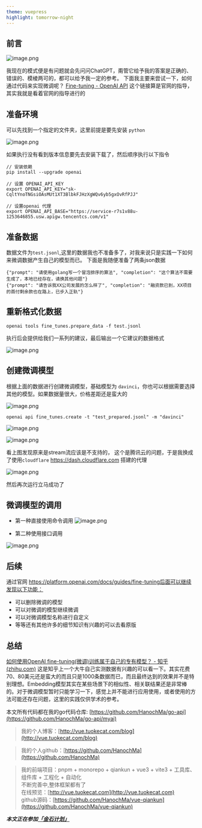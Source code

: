 ```yaml
---
theme: vuepress
highlight: tomorrow-night
---
```


## 前言

![image.png](https://p1-juejin.byteimg.com/tos-cn-i-k3u1fbpfcp/d511e9748ea3480d83194398832ab88e~tplv-k3u1fbpfcp-watermark.image?)

我现在的模式便是有问题就会先问问ChatGPT，甭管它给予我的答案是正确的、错误的、模棱两可的，都可以给予我一定的参考。
下面我主要来尝试一下，如何通过代码来实现微调呢？ [Fine-tuning - OpenAI API](https://platform.openai.com/docs/guides/fine-tuning) 这个链接算是官网的指导，其实我就是看着官网的指导进行的

## 准备环境

可以先找到一个指定的文件夹，这里前提是要先安装 `python`

![image.png](https://p3-juejin.byteimg.com/tos-cn-i-k3u1fbpfcp/1539349ca350429c85f9c108c57b0d21~tplv-k3u1fbpfcp-watermark.image?)

如果执行没有看到版本信息要先去安装下载了，然后顺序执行以下指令

```
// 安装依赖
pip install --upgrade openai

// 设置 OPENAI_API_KEY
export OPENAI_API_KEY="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"

// 设置openai 代理
export OPENAI_API_BASE="https://service-r7s1v88u-1253646855.usw.apigw.tencentcs.com/v1"
```


## 准备数据


数据文件为`test.jsonl`,这里的数据我也不准备多了，对我来说只是实践一下如何来微调数据产生自己的模型而已。 下面是我随便准备了两条json数据

```
{"prompt": "请使用golang写一个冒泡排序的算法", "completion": "这个算法不需要生成了，本地已经存在，请换其他问题"}
{"prompt": "请告诉我XX公司发展的怎么样了", "completion": "融资款已到，XX项目的首付剩余款也在路上，已步入正轨"}
```

## 重新格式化数据
```
openai tools fine_tunes.prepare_data -f test.jsonl

```

执行后会提供给我们一系列的建议，最后输出一个它建议的数据格式

![image.png](https://p9-juejin.byteimg.com/tos-cn-i-k3u1fbpfcp/99a81f531cb14e5f82ff8d4d0b9bf694~tplv-k3u1fbpfcp-watermark.image?)


## 创建微调模型
根据上面的数据进行创建微调模型，基础模型为 `davinci`，你也可以根据需要选择其他的模型。如果数据量很大，价格差距还是蛮大的

![image.png](https://p1-juejin.byteimg.com/tos-cn-i-k3u1fbpfcp/a2d22d0511074ba381558d41d2fd26bb~tplv-k3u1fbpfcp-watermark.image?)

```
openai api fine_tunes.create -t "test_prepared.jsonl" -m "davinci"
```


![image.png](https://p9-juejin.byteimg.com/tos-cn-i-k3u1fbpfcp/17ba417a5d1f4ed0a1320a8f076906a3~tplv-k3u1fbpfcp-watermark.image?)


![image.png](https://p6-juejin.byteimg.com/tos-cn-i-k3u1fbpfcp/1b60d612ab7246c0a6da679b8e1ad885~tplv-k3u1fbpfcp-watermark.image?)

看上图发现原来是stream流应该是不支持的， 这个是腾讯云的问题，于是我换成了使用`cloudflare` https://dash.cloudflare.com 搭建的代理


![image.png](https://p9-juejin.byteimg.com/tos-cn-i-k3u1fbpfcp/002f28a7fd2b49b583b00fd95629af3f~tplv-k3u1fbpfcp-watermark.image?)

然后再次运行立马成功了

## 微调模型的调用

- 第一种直接使用命令调用
![image.png](https://p6-juejin.byteimg.com/tos-cn-i-k3u1fbpfcp/3437a083d4c84e98baecdbe7bb29b8b7~tplv-k3u1fbpfcp-watermark.image?)

- 第二种使用接口调用



![image.png](https://p6-juejin.byteimg.com/tos-cn-i-k3u1fbpfcp/49de9a1e0db643aa8878b0e4264fd006~tplv-k3u1fbpfcp-watermark.image?)

## 后续
通过官网 https://platform.openai.com/docs/guides/fine-tuning后面可以继续发现以下功能：
- 可以删除微调的模型
- 可以对微调的模型继续微调
- 可以对微调模型名称进行自定义
- 等等还有其他许多的细节知识有兴趣的可以去看原版


## 总结
[如何使用OpenAI fine-tuning(微调)训练属于自己的专有模型？ - 知乎 (zhihu.com)](https://www.zhihu.com/question/591066880/answer/2961747033)
这是知乎上一个大牛自己实测数据有兴趣的可以看一下。其实花费70、80美元还是蛮大的而且只是1000条数据而已，而且最终达到的效果并不是特别理想。Embedding模型其实在某些场景下的相似性、相关联结果还是非常棒的。对于微调模型暂时只能学习一下，感觉上并不能进行应用使用，或者使用的方法可能还存在问题，这里的实践仅供学术的参考。



本文所有代码都在我的go代码仓库: [https://github.com/HanochMa/go-api](https://github.com/HanochMa/go-api/myai)

> 我的个人博客：[http://vue.tuokecat.com/blog](http://vue.tuokecat.com/blog)

> 我的个人github：[https://github.com/HanochMa](https://github.com/HanochMa)

> 我的前端项目：pnpm + monorepo + qiankun + vue3 + vite3 + 工具库、组件库 + 工程化 + 自动化\
不断完善中,整体框架都有了 \
在线预览：[http://vue.tuokecat.com](http://vue.tuokecat.com) \
github源码：[https://github.com/HanochMa/vue-qiankun](https://github.com/HanochMa/vue-qiankun)   


***本文正在参加[「金石计划」](https://juejin.cn/post/7207698564641996856/ "https://juejin.cn/post/7207698564641996856/")***